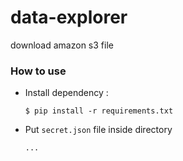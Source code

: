 # data-explorer #

download amazon s3 file

### How to use ###

- Install dependency :

    ```
    $ pip install -r requirements.txt
    ```

- Put `secret.json` file inside directory

    ```
    ...
    ```


